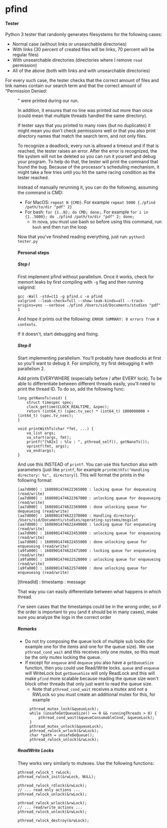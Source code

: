 # pfind

#### Tester
Python 3 tester that randomly generates filesystems for the following cases:
* Normal case (without links or unsearchable directories)
* With links (30 percent of created files will be links, 70 percent will be regular files)
* With unsearchable directories (directories where I remove `read` permission)
* All of the above (both with links and with unsearchable directories)

For every such case, the tester checks that the correct amount of files and link names contain
our search term and that the correct amount of "Permission Denied: <DIR>" were printed during our run.

In addition, it ensures that no line was printed out more than once (could mean that multiple threads
handled the same directory). 

If tester says that you printed to many rows (but no duplicates) it might mean you don't check permissions well 
or that you also print directory names that match the search term, and not only files.

To recognize a deadlock, every run is allowed a timeout and if that is reached, the tester raises an error.
After the error is recognized, the file system will not be deleted so you can run it yourself and debug your program.
To help do that, the tester will print the command that found the bug. Because of the processor's scheduling mechanism, 
it might take a few tries until you hit the same racing condition as the tester reached.

Instead of manually rerunning it, you can do the following, assuming the command is CMD:
* For MacOS: `repeat N {CMD}`. For example `repeat 5000 {./pfind /path/to/dir "pdf" 2}`
* For bash: `for {1..N}; do CMD; done;`. For example `for i in {1..5000}; do ./pfind /path/to/dir "pdf" 2; done;`
  * In nova, you must use bash so before using this command, run `bash` and then run the loop
  
Now that you've finished reading everything, just run: `python3 tester.py`
#### Personal steps

##### Step I
First implement pfind without parallelism. Once it works, check for memort leaks by first compiling 
with `-g` flag and then running valgrind:
```
gcc -Wall -std=c11 -g pfind.c -o pfind
valgrind --leak-check=full --show-leak-kinds=all --track-origins=yes --verbose ./pfind /Users/sid/Documents/studies "pdf" 1
```

And hope it prints out the following: `ERROR SUMMARY: 0 errors from 0 contexts`.

If it doesn't, start debugging and fixing.

##### Step II
Start implementing parallelism. You'll probably have deadlocks at first so you'll want to debug it. For simplicity, try first
debugging it with parallelism 2.

Add prints EVERYWHERE (especially before / after EVERY lock). To be able to differentiate between different threads easily, 
you'll need to print the thread ID. To do so, add the following func:
```
long getNanoTs(void) {
    struct timespec spec;
    clock_gettime(CLOCK_REALTIME, &spec);
    return (int64_t) (spec.tv_sec) * (int64_t) 1000000000 + (int64_t) (spec.tv_nsec);
}

void printWithTs(char *fmt, ...) {
    va_list args;
    va_start(args, fmt);
    printf("[%02x] : %lu : ", pthread_self(), getNanoTs());
    vprintf(fmt, args);
    va_end(args);
}
```
And use this INSTEAD of `printf`. You can use this function also with parameters (just like `printf`, 
for example `printWithTs("Handling directory: %s", directory)`). This will format the prints in the following format:
```
[aa7d000] : 1608901474622365000 : locking queue for dequeueing (read/write)
[aa7d000] : 1608901474622367000 : unlocking queue for dequeueing (read/write)
[aa7d000] : 1608901474622369000 : done unlocking queue for dequeueing (read/write)
[aa7d000] : 1608901474622370000 : Handling directory: /Users/sid/Documents/studies/operating-systems/msgslot
[aa7d000] : 1608901474622449000 : locking queue for enqueueing (read/write)
[aa7d000] : 1608901474622453000 : unlocking queue for enqueueing (read/write)
[aa7d000] : 1608901474622455000 : done unlocking queue for enqueueing (read/write)
[a9fa000] : 1608901474622471000 : locking queue for enqueueing (read/write)
[a9fa000] : 1608901474622528000 : unlocking queue for enqueueing (read/write)
[a9fa000] : 1608901474622574000 : done unlocking queue for enqueueing (read/write)
```
[threadId] : timestamp : message

That way you can easily differentiate between what happens in which thread.

I've seen cases that the timestamps could be in the wrong order, so if the order is important to you 
(and it should be in many cases), make sure you analyze the logs in the correct order

##### Remarks
* Do not try composing the queue lock of multiple sub locks (for example one for the items and one for the queue size).
We use `pthread_cond_wait` and this receives only one mutex, so this must be the only mutex locking the queue.
* If except for `enqueue` and `dequeue` you also have a `getQueueSize` function, then you could use
Read/Write locks. `queue` and `enqueue` will WriteLock but `getQueueSize` will only ReadLock
and this will make `pfind` more scalable because reading the queue size won't block other threads that only just want to
read the queue size.
  * Note that `pthread_cond_wait` receives a mutex and not a RWLock so you must create an additional mutex for this, 
  for example 
  ```
    pthread_mutex_lock(&queueLock);
    while (unsafeGetQueueSize() == 0 && runningThreads > 0) {
        pthread_cond_wait(&queueConsumableCond, &queueLock);
    }
    pthread_mutex_unlock(&queueLock);
    pthread_rwlock_wrlock(&rwLock);
    char *path = unsafeDeQueue();
    pthread_rwlock_unlock(&rwLock);
  ```

##### ReadWrite Locks
They works very similarly to mutexes. Use the following functions:
```
pthread_rwlock_t rwLock;
pthread_rwlock_init(&rwLock, NULL);

pthread_rwlock_rdlock(&rwLock);
// ... read only actions ...
pthread_rwlock_unlock(&rwLock);

pthread_rwlock_wrlock(&rwLock);
// ... read/write actions ...
pthread_rwlock_unlock(&rwLock);

pthread_rwlock_destroy(&rwLock);
```
